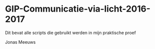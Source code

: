 # GIP-Communicatie-via-licht-2016-2017
Dit bevat alle scripts die gebruikt werden in mijn praktische proef

Jonas Meeuws
